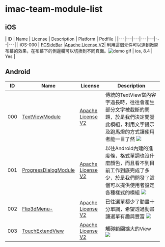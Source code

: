 # imac-team-module-list

## iOS
| ID | Name | License | Description | Platform | Podfile |
|---|---|---|---|---|---|---|
| iOS-000 | [FCSideBar](https://github.com/nutc-imac-team/iOS-000-FCSideBar) |[Apache License V2](https://www.apache.org/licenses/LICENSE-2.0)| 利用這個元件可以達到掀開布幕的效果，在布幕下的側邊欄可以切換到不同頁面。![demo gif](http://i.imgur.com/WqQi3Of.gif) | ios, 8.4 | Yes |


## Android
| ID | Name | License | Description | 
|---|---|---|---|
|000|[TextViewModule](https://github.com/nutc-imac-team/TextViewModule) |[Apache License V2](https://www.apache.org/licenses/LICENSE-2.0)| 傳統的TextView當內容字過長時，往往會產生部分文字被截斷的問題，於是我們決定開發此模組，利用文字提示及跑馬燈的方式讓使用者能一目了然 ![](https://github.com/nutc-imac-team/TextViewModule/raw/master/demo1.png) | 
|001| [ProgressDialogModule](https://github.com/nutc-imac-team/ProgressDialogModule)  |[Apache License V2](https://www.apache.org/licenses/LICENSE-2.0)| 以往Android內建的進度條，格式單調也沒什麼顏色，而且看不到目前工作到底完成了多少，於是我們開發了這個可以提供使用者設定各種樣式的模組 ![](https://github.com/nutc-imac-team/ProgressDialogModule/raw/master/Screenshot_2015-02-09-13-32-391.png) |
|002| [Flip3dMenu-](https://github.com/nutc-imac-team/Flip3dMenu-)  |[Apache License V2](https://www.apache.org/licenses/LICENSE-2.0)| 已往選單都少了動畫十分單調，希望透過動畫讓選單有趣與豐富 ![](https://github.com/nutc-imac-team/Flip3dMenu-/blob/master/Screenshot_2015-03-16-18-16-36-169x300.png?raw=true)|
|003|[TouchExtendView](https://github.com/nutc-imac-team/TouchExtendView)|[Apache License V2](https://www.apache.org/licenses/LICENSE-2.0)|觸碰範圍擴大的View<br>![](https://github.com/nutc-imac-team/TouchExtendView/raw/master/demo.jpg)|
